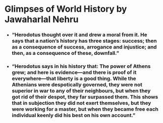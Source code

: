 # Glimpses of World History by Jawaharlal Nehru


- ### “Herodotus thought over it and drew a moral from it. He says that a nation’s history has three stages: success; then as a consequence of success, arrogance and injustice; and then, as a consequence of these, downfall.”

- ### “Herodotus says in his history that: The power of Athens grew; and here is evidence—and there is proof of it everywhere—that liberty is a good thing. While the Athenians were despotically governed, they were not superior in war to any of their neighbours, but when they got rid of their despot, they far surpassed them. This shows that in subjection they did not exert themselves, but they were working for a master, but when they became free each individual keenly did his best on his own account.”

